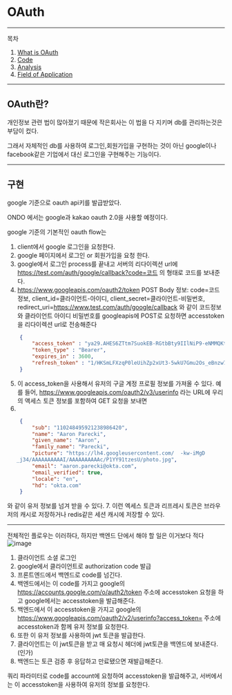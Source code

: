 # OAuth

---
목차
1. [What is OAuth](#OAuth란?)
2. [Code](#구현)
3. [Analysis](#코드-분석)
4. [Field of Application](#활용-분야)

___
## OAuth란?
개인정보 관련 법이 많아졌기 때문에 작은회사는 이 법을 다 지키며 db를 관리하는것은 부담이 컸다.

그래서 
자체적인 db를 사용하여 로그인,회원가입을 구현하는 것이 아닌
google이나 facebook같은 기업에서 대신 로그인을 구현해주는 기능이다. 


___
## 구현
google 기준으로 oauth api키를 발급받았다.

ONDO 에서는 google과 kakao oauth 2.0을 사용할 예정이다.

google 기준의 기본적인 oauth flow는 

1. client에서 google 로그인을 요청한다.
2. google 페이지에서 로그인 or 회원가입을 요청 한다.
3. google에서 로그인 process를 끝내고 서버의 리다이렉션 url에 https://test.com/auth/google/callback?code=코드 의 형태로 코드를 보내준다.
4. https://www.googleapis.com/oauth2/token
POST Body 정보: code=코드정보, client_id=클라이언트-아이디, client_secret=클라이언트-비밀번호, redirect_uri=https://www.test.com/auth/google/callback 와 같이 코드정보와 클라이언트 아이디 비밀번호를 googleapis에 POST로 요청하면 accesstoken을 리다이렉션 url로 전송해준다 
```json
    {
        "access_token" : "ya29.AHES6ZTtm7SuokEB-RGtbBty9IIlNiP9-eNMMQKtXdMP3sfjL1Fc",
        "token_type" : "Bearer",
        "expires_in" : 3600,
        "refresh_token" : "1/HKSmLFXzqP0leUihZp2xUt3-5wkU7Gmu2Os_eBnzw74"
    }
```
5. 이 access_token을 사용해서 유저의 구글 계정 프로필 정보를 가져올 수 있다. 예를 들어, https://www.googleapis.com/oauth2/v3/userinfo 라는 URL에 우리의 액세스 토큰 정보를 포함하여 GET 요청을 보내면
6. 
```json
    {
        "sub": "110248495921238986420",
        "name": "Aaron Parecki",
        "given_name": "Aaron",
        "family_name": "Parecki",
        "picture": "https://lh4.googleusercontent.com/  -kw-iMgD
   _j34/AAAAAAAAAAI/AAAAAAAAAAc/P1YY91tzesU/photo.jpg",
        "email": "aaron.parecki@okta.com",
        "email_verified": true,
        "locale": "en",
        "hd": "okta.com"
    }
```

와 같이 유저 정보를 넘겨 받을 수 있다.
7. 이런 엑세스 토큰과 리프레시 토큰은 브라우저의 캐시로 저장하거나 redis같은 세션 캐시에 저장할 수 있다.
___

전체적인 플로우는 이러하다, 하지만 백엔드 단에서 해야 할 일은 이거보다 적다
![image](https://user-images.githubusercontent.com/51067720/135261924-5be5c1fc-b649-470f-ac49-5562c17c6fe8.png)


1. 클라이언트 소셜 로그인
2. google에서 클라이언트로 authorization code 발급
3. 프론트엔드에서 백엔드로 code를 넘긴다.
4. 백엔드에서는 이 code를 가지고 google의 https://accounts.google.com/o/auth2/token 주소에 accesstoken 요청을 하고 google에서는 accesstoken을 발급해준다.
5. 백엔드에서 이 accesstoken을 가지고 google의 https://www.googleapis.com/oauth2/v2/userinfo?access_token= 주소에 accesstoken과 함께 유저 정보를 요청한다.
6. 또한 이 유저 정보를 사용하여 jwt 토큰을 발급한다.
7. 클라이언트는 이 jwt토큰을 받고 매 요청시 헤더에 jwt토큰을 백엔드에 보내준다.(인가)
8. 백엔드는 토큰 검증 후 응답하고 만료됐으면 재발급해준다.

쿼리 파라미터로 code를 account에 요청하여 accesstoken을 발급해주고, 서버에서는 이 accesstoken을 사용하여 유저의 정보를 요청한다.